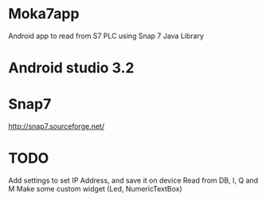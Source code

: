 
# Moka7app
Android app to read from S7 PLC using Snap 7 Java Library

# Android studio 3.2

# Snap7

http://snap7.sourceforge.net/

# TODO
Add settings to set IP Address, and save it on device
Read from DB, I, Q and M
Make some custom widget (Led, NumericTextBox)